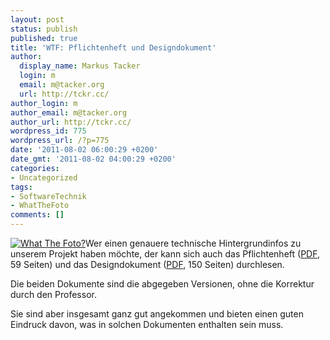 ```yaml
---
layout: post
status: publish
published: true
title: 'WTF: Pflichtenheft und Designdokument'
author:
  display_name: Markus Tacker
  login: m
  email: m@tacker.org
  url: http://tckr.cc/
author_login: m
author_email: m@tacker.org
author_url: http://tckr.cc/
wordpress_id: 775
wordpress_url: /?p=775
date: '2011-08-02 06:00:29 +0200'
date_gmt: '2011-08-02 04:00:29 +0200'
categories:
- Uncategorized
tags:
- SoftwareTechnik
- WhatTheFoto
comments: []
---
```

<p><a href="http://www.flickr.com/photos/tacker/sets/72157626379556132/"><img class="alignright" src="http://farm6.static.flickr.com/5236/5814600568_a78deedb78_m.jpg" alt="What The Foto?" /></a>Wer einen genauere technische Hintergrundinfos zu unserem Projekt haben möchte, der kann sich auch das Pflichtenheft (<a href="http://studium.coderbyheart.de/svn/WTF/Pflichtenheft.pdf">PDF</a>, 59 Seiten) und das Designdokument (<a href="http://studium.coderbyheart.de/svn/WTF/Designdokument.pdf">PDF</a>, 150 Seiten) durchlesen.</p>
<p>Die beiden Dokumente sind die abgegeben Versionen, ohne die Korrektur durch den Professor.</p>
<p>Sie sind aber insgesamt ganz gut angekommen und bieten einen guten Eindruck davon, was in solchen Dokumenten enthalten sein muss.</p>
